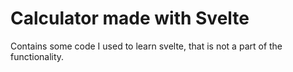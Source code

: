 # Calculator made with Svelte

Contains some code I used to learn svelte, that is not a part of the functionality.
